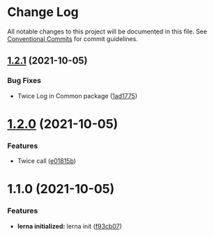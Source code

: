 # Change Log

All notable changes to this project will be documented in this file.
See [Conventional Commits](https://conventionalcommits.org) for commit guidelines.

## [1.2.1](https://github.com/mrTurkay/tryouts.yarn-workspaces/compare/v1.2.0...v1.2.1) (2021-10-05)


### Bug Fixes

* Twice Log in Common package ([1ad1775](https://github.com/mrTurkay/tryouts.yarn-workspaces/commit/1ad1775932b5b3dd2e565cde1adc3fff29dfdd9e))





# [1.2.0](https://github.com/mrTurkay/tryouts.yarn-workspaces/compare/v1.1.0...v1.2.0) (2021-10-05)


### Features

* Twice call ([e01815b](https://github.com/mrTurkay/tryouts.yarn-workspaces/commit/e01815b2f65adaf31306fb95e50282a82326d23b))





# 1.1.0 (2021-10-05)


### Features

* **lerna initialized:** lerna init ([f93cb07](https://github.com/mrTurkay/tryouts.yarn-workspaces/commit/f93cb070a4c425265c751f62de68ef065cc9cc3a))
